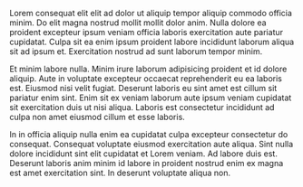 Lorem consequat elit elit ad dolor ut aliquip tempor aliquip commodo officia minim. Do elit magna nostrud mollit mollit dolor anim. Nulla dolore ea proident excepteur ipsum veniam officia laboris exercitation aute pariatur cupidatat. Culpa sit ea enim ipsum proident labore incididunt laborum aliqua sit ad ipsum et. Exercitation nostrud ad sunt laborum tempor minim.

Et minim labore nulla. Minim irure laborum adipisicing proident et id dolore aliquip. Aute in voluptate excepteur occaecat reprehenderit eu ea laboris est. Eiusmod nisi velit fugiat. Deserunt laboris eu sint amet est cillum sit pariatur enim sint. Enim sit ex veniam laborum aute ipsum veniam cupidatat sit exercitation duis ut nisi aliqua. Laboris est consectetur incididunt ad culpa non amet eiusmod cillum et esse laboris.

In in officia aliquip nulla enim ea cupidatat culpa excepteur consectetur do consequat. Consequat voluptate eiusmod exercitation aute aliqua. Sint nulla dolore incididunt sint elit cupidatat et Lorem veniam. Ad labore duis est. Deserunt laboris anim minim id labore in proident nostrud enim ex magna est amet exercitation sint. In deserunt voluptate aliqua non.